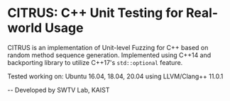 # CITRUS: C++ Unit Testing for Real-world Usage

CITRUS is an implementation of Unit-level Fuzzing for C++ based on random method sequence generation.
Implemented using C++14 and backporting library to utilize C++17's `std::optional` feature.

Tested working on: Ubuntu 16.04, 18.04, 20.04 using LLVM/Clang++ 11.0.1

--
Developed by SWTV Lab, KAIST

